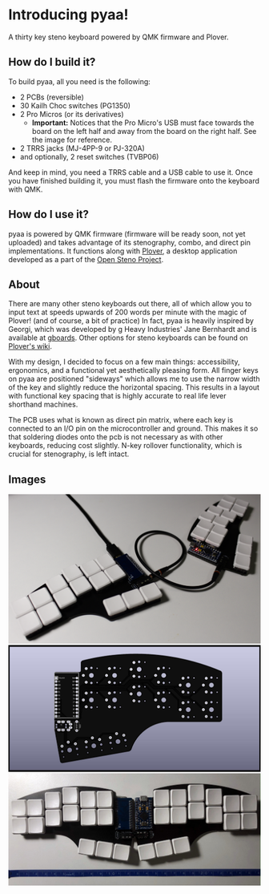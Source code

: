 # Introducing pyaa!
A thirty key steno keyboard powered by QMK firmware and Plover.

## How do I build it?
To build pyaa, all you need is the following:
* 2 PCBs (reversible)
* 30 Kailh Choc switches (PG1350)
* 2 Pro Micros (or its derivatives)
  * **Important:** Notices that the Pro Micro's USB must face towards the board on the left half and away from the board on the right half. See the image for reference.
* 2 TRRS jacks (MJ-4PP-9 or PJ-320A) 
* and optionally, 2 reset switches (TVBP06)

And keep in mind, you need a TRRS cable and a USB cable to use it. Once you have finished building it, you must flash the firmware onto the keyboard with QMK.

## How do I use it?
pyaa is powered by QMK firmware (firmware will be ready soon, not yet uploaded) and takes advantage of its stenography, combo, and direct pin implementations. It functions along with [Plover](https://github.com/openstenoproject/plover), a desktop application developed as a part of the [Open Steno Project](http://www.openstenoproject.org/). 

## About
There are many other steno keyboards out there, all of which allow you to input text at speeds upwards of 200 words per minute with the magic of Plover! (and of course, a bit of practice) In fact, pyaa is heavily inspired by Georgi, which was developed by g Heavy Industries' Jane Bernhardt and is available at [gboards](https://www.gboards.ca/product/georgi). Other options for steno keyboards can be found on [Plover's wiki](https://github.com/openstenoproject/plover/wiki/Supported-Hardware).

With my design, I decided to focus on a few main things: accessibility, ergonomics, and a functional yet aesthetically pleasing form. All finger keys on pyaa are positioned "sideways" which allows me to use the narrow width of the key and slightly reduce the horizontal spacing. This results in a layout with functional key spacing that is highly accurate to real life lever shorthand machines.

The PCB uses what is known as direct pin matrix, where each key is connected to an I/O pin on the microcontroller and ground. This makes it so that soldering diodes onto the pcb is not necessary as with other keyboards, reducing cost slightly. N-key rollover functionality, which is crucial for stenography, is left intact.

## Images
![pyaa](https://raw.githubusercontent.com/konomu/pyaa/main/pictures/pyaaimage.jpg)
![PCB](https://raw.githubusercontent.com/konomu/pyaa/main/pictures/pyaaboard.jpg)
![scale](https://raw.githubusercontent.com/konomu/pyaa/main/pictures/scale.jpg)
